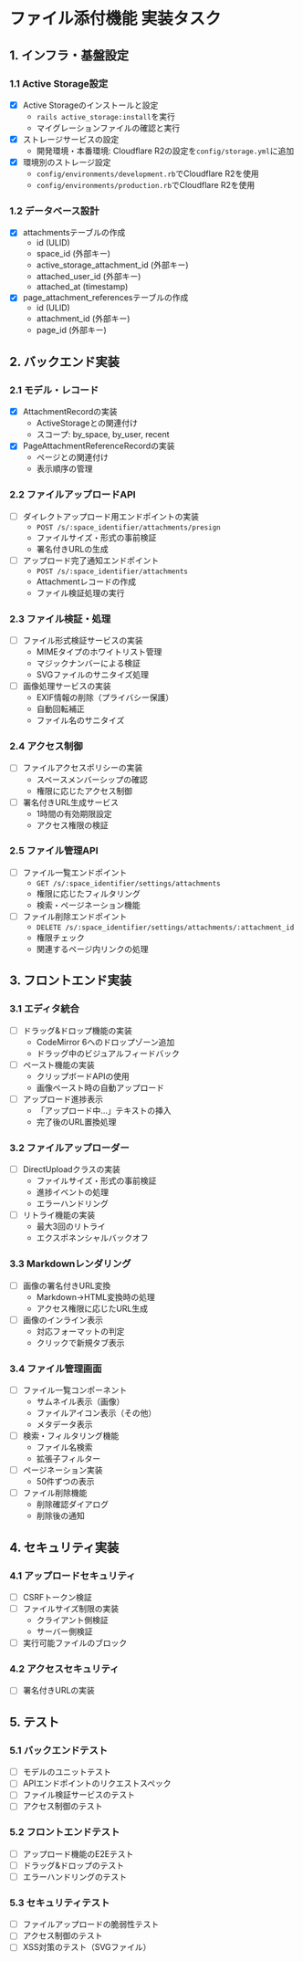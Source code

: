 # ファイル添付機能 実装タスク

## 1. インフラ・基盤設定

### 1.1 Active Storage設定

- [x] Active Storageのインストールと設定
  - `rails active_storage:install`を実行
  - マイグレーションファイルの確認と実行
- [x] ストレージサービスの設定
  - 開発環境・本番環境: Cloudflare R2の設定を`config/storage.yml`に追加
- [x] 環境別のストレージ設定
  - `config/environments/development.rb`でCloudflare R2を使用
  - `config/environments/production.rb`でCloudflare R2を使用

### 1.2 データベース設計

- [x] attachmentsテーブルの作成
  - id (ULID)
  - space_id (外部キー)
  - active_storage_attachment_id (外部キー)
  - attached_user_id (外部キー)
  - attached_at (timestamp)
- [x] page_attachment_referencesテーブルの作成
  - id (ULID)
  - attachment_id (外部キー)
  - page_id (外部キー)

## 2. バックエンド実装

### 2.1 モデル・レコード

- [x] AttachmentRecordの実装
  - ActiveStorageとの関連付け
  - スコープ: by_space, by_user, recent
- [x] PageAttachmentReferenceRecordの実装
  - ページとの関連付け
  - 表示順序の管理

### 2.2 ファイルアップロードAPI

- [ ] ダイレクトアップロード用エンドポイントの実装
  - `POST /s/:space_identifier/attachments/presign`
  - ファイルサイズ・形式の事前検証
  - 署名付きURLの生成
- [ ] アップロード完了通知エンドポイント
  - `POST /s/:space_identifier/attachments`
  - Attachmentレコードの作成
  - ファイル検証処理の実行

### 2.3 ファイル検証・処理

- [ ] ファイル形式検証サービスの実装
  - MIMEタイプのホワイトリスト管理
  - マジックナンバーによる検証
  - SVGファイルのサニタイズ処理
- [ ] 画像処理サービスの実装
  - EXIF情報の削除（プライバシー保護）
  - 自動回転補正
  - ファイル名のサニタイズ

### 2.4 アクセス制御

- [ ] ファイルアクセスポリシーの実装
  - スペースメンバーシップの確認
  - 権限に応じたアクセス制御
- [ ] 署名付きURL生成サービス
  - 1時間の有効期限設定
  - アクセス権限の検証

### 2.5 ファイル管理API

- [ ] ファイル一覧エンドポイント
  - `GET /s/:space_identifier/settings/attachments`
  - 権限に応じたフィルタリング
  - 検索・ページネーション機能
- [ ] ファイル削除エンドポイント
  - `DELETE /s/:space_identifier/settings/attachments/:attachment_id`
  - 権限チェック
  - 関連するページ内リンクの処理

## 3. フロントエンド実装

### 3.1 エディタ統合

- [ ] ドラッグ&ドロップ機能の実装
  - CodeMirror 6へのドロップゾーン追加
  - ドラッグ中のビジュアルフィードバック
- [ ] ペースト機能の実装
  - クリップボードAPIの使用
  - 画像ペースト時の自動アップロード
- [ ] アップロード進捗表示
  - 「アップロード中...」テキストの挿入
  - 完了後のURL置換処理

### 3.2 ファイルアップローダー

- [ ] DirectUploadクラスの実装
  - ファイルサイズ・形式の事前検証
  - 進捗イベントの処理
  - エラーハンドリング
- [ ] リトライ機能の実装
  - 最大3回のリトライ
  - エクスポネンシャルバックオフ

### 3.3 Markdownレンダリング

- [ ] 画像の署名付きURL変換
  - Markdown→HTML変換時の処理
  - アクセス権限に応じたURL生成
- [ ] 画像のインライン表示
  - 対応フォーマットの判定
  - クリックで新規タブ表示

### 3.4 ファイル管理画面

- [ ] ファイル一覧コンポーネント
  - サムネイル表示（画像）
  - ファイルアイコン表示（その他）
  - メタデータ表示
- [ ] 検索・フィルタリング機能
  - ファイル名検索
  - 拡張子フィルター
- [ ] ページネーション実装
  - 50件ずつの表示
- [ ] ファイル削除機能
  - 削除確認ダイアログ
  - 削除後の通知

## 4. セキュリティ実装

### 4.1 アップロードセキュリティ

- [ ] CSRFトークン検証
- [ ] ファイルサイズ制限の実装
  - クライアント側検証
  - サーバー側検証
- [ ] 実行可能ファイルのブロック

### 4.2 アクセスセキュリティ

- [ ] 署名付きURLの実装

## 5. テスト

### 5.1 バックエンドテスト

- [ ] モデルのユニットテスト
- [ ] APIエンドポイントのリクエストスペック
- [ ] ファイル検証サービスのテスト
- [ ] アクセス制御のテスト

### 5.2 フロントエンドテスト

- [ ] アップロード機能のE2Eテスト
- [ ] ドラッグ&ドロップのテスト
- [ ] エラーハンドリングのテスト

### 5.3 セキュリティテスト

- [ ] ファイルアップロードの脆弱性テスト
- [ ] アクセス制御のテスト
- [ ] XSS対策のテスト（SVGファイル）

